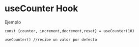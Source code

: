 # useCounter Hook

Ejemplo

```
const {counter, increment,decrement,reset} = useCounter(10)

```

```
useCounter() //recibe un valor por defecto
```
